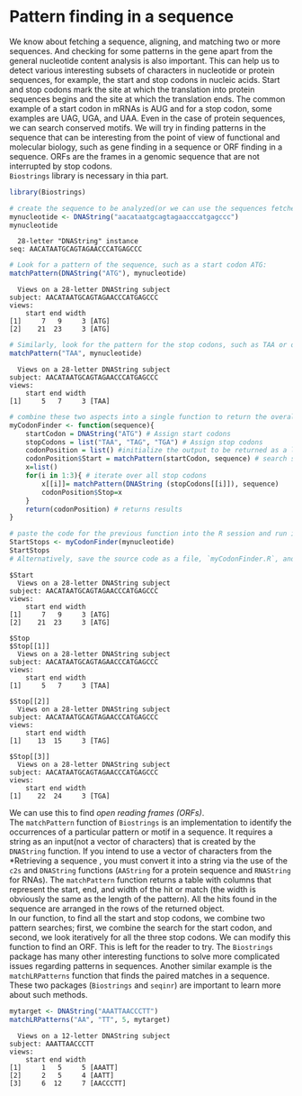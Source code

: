 
# Pattern finding in a sequence
We know about fetching a sequence, aligning, and matching two or more sequences. And checking for some patterns in the gene apart from the general nucleotide content analysis is also important. This can help us to detect various interesting subsets of characters in nucleotide or protein sequences, for example, the start and stop codons in nucleic acids. Start and stop codons mark the site at which the translation into protein sequences begins and the site at which the translation ends. The common example of a start codon in mRNAs is AUG and for a stop codon, some examples are UAG,
UGA, and UAA. Even in the case of protein sequences, we can search conserved motifs. We will try in finding patterns in the sequence that can be interesting from the point of view of functional and molecular biology, such as gene finding in a sequence or ORF finding in a sequence. ORFs are the frames in a genomic sequence that are not interrupted by
stop codons.<br>
`Biostrings` library is necessary in thia part.


```R
library(Biostrings)
```


```R
# create the sequence to be analyzed(or we can use the sequences fetched from GenBank as well):
mynucleotide <- DNAString("aacataatgcagtagaacccatgagccc")
mynucleotide
```


      28-letter "DNAString" instance
    seq: AACATAATGCAGTAGAACCCATGAGCCC



```R
# Look for a pattern of the sequence, such as a start codon ATG:
matchPattern(DNAString("ATG"), mynucleotide)
```


      Views on a 28-letter DNAString subject
    subject: AACATAATGCAGTAGAACCCATGAGCCC
    views:
        start end width
    [1]     7   9     3 [ATG]
    [2]    21  23     3 [ATG]



```R
# Similarly, look for the pattern for the stop codons, such as TAA or other stop codons:
matchPattern("TAA", mynucleotide)
```


      Views on a 28-letter DNAString subject
    subject: AACATAATGCAGTAGAACCCATGAGCCC
    views:
        start end width
    [1]     5   7     3 [TAA]



```R
# combine these two aspects into a single function to return the overall results for all the codons:
myCodonFinder <- function(sequence){
    startCodon = DNAString("ATG") # Assign start codons 
    stopCodons = list("TAA", "TAG", "TGA") # Assign stop codons
    codonPosition = list() #initialize the output to be returned as a list
    codonPosition$Start = matchPattern(startCodon, sequence) # search start codons
    x=list()
    for(i in 1:3){ # iterate over all stop codons
        x[[i]]= matchPattern(DNAString (stopCodons[[i]]), sequence)
        codonPosition$Stop=x
    }
    return(codonPosition) # returns results
}
```


```R
# paste the code for the previous function into the R session and run it with your sequence object mynucleotide :
StartStops <- myCodonFinder(mynucleotide)
StartStops
# Alternatively, save the source code as a file, `myCodonFinder.R`, and source it into the R session:`source("myCodonFinder.R")`
```


    $Start
      Views on a 28-letter DNAString subject
    subject: AACATAATGCAGTAGAACCCATGAGCCC
    views:
        start end width
    [1]     7   9     3 [ATG]
    [2]    21  23     3 [ATG]
    
    $Stop
    $Stop[[1]]
      Views on a 28-letter DNAString subject
    subject: AACATAATGCAGTAGAACCCATGAGCCC
    views:
        start end width
    [1]     5   7     3 [TAA]
    
    $Stop[[2]]
      Views on a 28-letter DNAString subject
    subject: AACATAATGCAGTAGAACCCATGAGCCC
    views:
        start end width
    [1]    13  15     3 [TAG]
    
    $Stop[[3]]
      Views on a 28-letter DNAString subject
    subject: AACATAATGCAGTAGAACCCATGAGCCC
    views:
        start end width
    [1]    22  24     3 [TGA]
    
    


We can use this to find *open reading frames (ORFs)*.<br>
The `matchPattern` function of `Biostrings` is an implementation to identify the occurrences of a particular pattern or motif in a sequence. It requires a string as an input(not a vector of characters) that is created by the `DNAString` function. If you intend to use a vector of characters from the *Retrieving a sequence , you must convert it into a
string via the use of the `c2s` and `DNAString` functions (`AAString` for a protein sequence and `RNAString` for RNAs). The `matchPattern` function returns a table with columns that represent the start, end, and width of the hit or match (the width is obviously the same as the length of the pattern). All the hits found in the sequence are arranged in the rows of the returned object.<br>
In our function, to find all the start and stop codons, we combine two pattern searches; first, we combine the search for the start codon, and second, we look iteratively for all the three stop codons. We can modify this function to find an ORF. This is left for the reader to try. The `Biostrings` package has many other interesting functions to solve more complicated issues regarding patterns in sequences. Another similar example is the `matchLRPatterns` function that finds the paired matches in a sequence. <br>
These two packages (`Biostrings` and `seqinr`) are important to learn more about such methods.


```R
mytarget <- DNAString("AAATTAACCCTT")
matchLRPatterns("AA", "TT", 5, mytarget)
```


      Views on a 12-letter DNAString subject
    subject: AAATTAACCCTT
    views:
        start end width
    [1]     1   5     5 [AAATT]
    [2]     2   5     4 [AATT]
    [3]     6  12     7 [AACCCTT]



```R

```
